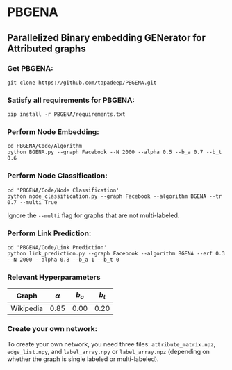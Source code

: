 # PBGENA
## Parallelized Binary embedding GENerator for Attributed graphs

### Get PBGENA:
```
git clone https://github.com/tapadeep/PBGENA.git
```

### Satisfy all requirements for PBGENA:
```
pip install -r PBGENA/requirements.txt
```

### Perform Node Embedding:
```
cd PBGENA/Code/Algorithm
python BGENA.py --graph Facebook --N 2000 --alpha 0.5 --b_a 0.7 --b_t 0.6
```

### Perform Node Classification:
```
cd 'PBGENA/Code/Node Classification'
python node_classification.py --graph Facebook --algorithm BGENA --tr 0.7 --multi True
```
Ignore the ```--multi``` flag for graphs that are not multi-labeled.


### Perform Link Prediction:
```
cd 'PBGENA/Code/Link Prediction'
python link_prediction.py --graph Facebook --algorithm BGENA --erf 0.3 --N 2000 --alpha 0.8 --b_a 1 --b_t 0
```

### Relevant Hyperparameters
Graph | $`\alpha`$ | $`b_a`$ | $`b_t`$ |
--- | --- | --- | --- |
Wikipedia | 0.85 | 0.00 | 0.20 |

### Create your own network:
To create your own network, you need three files: ```attribute_matrix.npz```, ```edge_list.npy```, and ```label_array.npy``` or ```label_array.npz``` (depending on whether the graph is single labeled or multi-labeled). 

